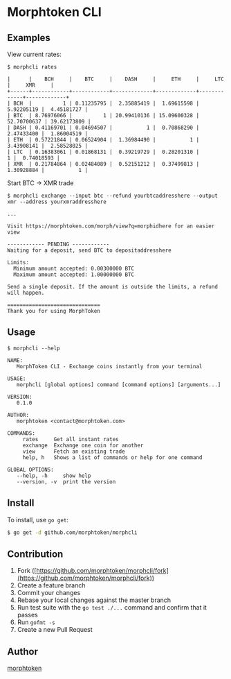 # Morphtoken CLI

## Examples

View current rates:

```
$ morphcli rates

|      |    BCH     |    BTC     |    DASH     |     ETH     |     LTC     |     XMR     |
+------+------------+------------+-------------+-------------+-------------+-------------+
| BCH  |          1 | 0.11235795 |  2.35885419 |  1.69615598 |  5.92205119 |  4.45181727 |
| BTC  | 8.76976066 |          1 | 20.99410136 | 15.09600328 | 52.70700637 | 39.62173809 |
| DASH | 0.41169701 | 0.04694507 |           1 |  0.70868290 |  2.47433400 |  1.86004519 |
| ETH  | 0.57221844 | 0.06524904 |  1.36984490 |           1 |  3.43908141 |  2.58528025 |
| LTC  | 0.16383061 | 0.01868131 |  0.39219729 |  0.28201310 |           1 |  0.74018593 |
| XMR  | 0.21784864 | 0.02484089 |  0.52151212 |  0.37499813 |  1.30928884 |           1 |
```

Start BTC -> XMR trade

```
$ morphcli exchange --input btc --refund yourbtcaddresshere --output xmr --address yourxmraddresshere

...

Visit https://morphtoken.com/morph/view?q=morphidhere for an easier view

------------ PENDING ------------
Waiting for a deposit, send BTC to depositaddresshere

Limits:
  Minimum amount accepted: 0.00300000 BTC
  Maximum amount accepted: 1.00000000 BTC

Send a single deposit. If the amount is outside the limits, a refund will happen.

==============================
Thank you for using MorphToken
```


## Usage

```
$ morphcli --help

NAME:
   MorphToken CLI - Exchange coins instantly from your terminal

USAGE:
   morphcli [global options] command [command options] [arguments...]

VERSION:
   0.1.0

AUTHOR:
   morphtoken <contact@morphtoken.com>

COMMANDS:
     rates     Get all instant rates
     exchange  Exchange one coin for another
     view      Fetch an existing trade
     help, h   Shows a list of commands or help for one command

GLOBAL OPTIONS:
   --help, -h     show help
   --version, -v  print the version
```

## Install

To install, use `go get`:

```bash
$ go get -d github.com/morphtoken/morphcli
```

## Contribution

1. Fork ([https://github.com/morphtoken/morphcli/fork](https://github.com/morphtoken/morphcli/fork))
1. Create a feature branch
1. Commit your changes
1. Rebase your local changes against the master branch
1. Run test suite with the `go test ./...` command and confirm that it passes
1. Run `gofmt -s`
1. Create a new Pull Request

## Author

[morphtoken](https://github.com/morphtoken)
